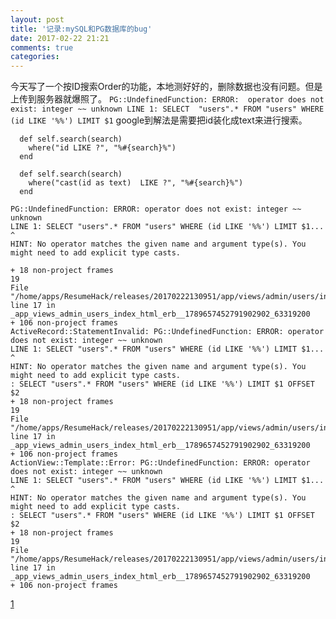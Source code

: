 ```yaml
---
layout: post
title: '记录:mySQL和PG数据库的bug'
date: 2017-02-22 21:21
comments: true
categories: 
---
```

今天写了一个按ID搜索Order的功能，本地测好好的，删除数据也没有问题。但是上传到服务器就爆照了。
`PG::UndefinedFunction: ERROR:  operator does not exist: integer ~~ unknown
LINE 1: SELECT  "users".* FROM "users" WHERE (id LIKE '%%') LIMIT $1`
google到解法是需要把id装化成text来进行搜索。
```
  def self.search(search)
    where("id LIKE ?", "%#{search}%")
  end
```
```
  def self.search(search)
    where("cast(id as text)  LIKE ?", "%#{search}%")
  end
```
```
PG::UndefinedFunction: ERROR: operator does not exist: integer ~~ unknown
LINE 1: SELECT "users".* FROM "users" WHERE (id LIKE '%%') LIMIT $1...
^
HINT: No operator matches the given name and argument type(s). You might need to add explicit type casts.

+ 18 non-project frames
19
File "/home/apps/ResumeHack/releases/20170222130951/app/views/admin/users/index.html.erb" line 17 in _app_views_admin_users_index_html_erb__1789657452791902902_63319200
+ 106 non-project frames
ActiveRecord::StatementInvalid: PG::UndefinedFunction: ERROR: operator does not exist: integer ~~ unknown
LINE 1: SELECT "users".* FROM "users" WHERE (id LIKE '%%') LIMIT $1...
^
HINT: No operator matches the given name and argument type(s). You might need to add explicit type casts.
: SELECT "users".* FROM "users" WHERE (id LIKE '%%') LIMIT $1 OFFSET $2
+ 18 non-project frames
19
File "/home/apps/ResumeHack/releases/20170222130951/app/views/admin/users/index.html.erb" line 17 in _app_views_admin_users_index_html_erb__1789657452791902902_63319200
+ 106 non-project frames
ActionView::Template::Error: PG::UndefinedFunction: ERROR: operator does not exist: integer ~~ unknown
LINE 1: SELECT "users".* FROM "users" WHERE (id LIKE '%%') LIMIT $1...
^
HINT: No operator matches the given name and argument type(s). You might need to add explicit type casts.
: SELECT "users".* FROM "users" WHERE (id LIKE '%%') LIMIT $1 OFFSET $2
+ 18 non-project frames
19
File "/home/apps/ResumeHack/releases/20170222130951/app/views/admin/users/index.html.erb" line 17 in _app_views_admin_users_index_html_erb__1789657452791902902_63319200
+ 106 non-project frames

```
[1](http://stackoverflow.com/questions/26873955/actionviewtemplateerror-pgundefinedfunction-error-operator-does-not-exi)